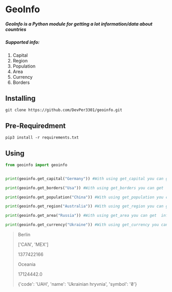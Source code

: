 # __GeoInfo__
##### __GeoInfo__ is a Python module for getting a lot information/data about countries

##### Supported info:
1. Capital
2. Region
3. Population
4. Area
5. Currency
6. Borders
## Installing
```
git clone https://github.com/DevPer3301/geoinfo.git
```
## Pre-Requiredment
```
pip3 install -r requirements.txt
```

## Using
```python
from geoinfo import geoinfo


print(geoinfo.get_capital("Germany")) #With using get_capital you can get  information about capital of the country

print(geoinfo.get_borders("Usa")) #With using get_borders you can get  information about borders of the country

print(geoinfo.get_population("China")) #With using get_population you can get  information about population of the country

print(geoinfo.get_region("Australia")) #With using get_region you can get  information about region of the country

print(geoinfo.get_area("Russia")) #With using get_area you can get  information about area of the country

print(geoinfo.get_currency("Ukraine")) #With using get_currency you can get  information about currency of the country
```
> Berlin
>
> ['CAN', 'MEX']
>
> 1377422166
>
>Oceania
>
>17124442.0
>
>{'code': 'UAH', 'name': 'Ukrainian hryvnia', 'symbol': '₴'}
